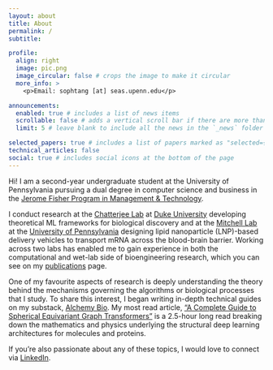 ```yaml
---
layout: about
title: About
permalink: /
subtitle:

profile:
  align: right
  image: pic.png
  image_circular: false # crops the image to make it circular
  more_info: >
    <p>Email: sophtang [at] seas.upenn.edu</p>

announcements:
  enabled: true # includes a list of news items
  scrollable: false # adds a vertical scroll bar if there are more than 3 news items
  limit: 5 # leave blank to include all the news in the `_news` folder

selected_papers: true # includes a list of papers marked as "selected={true}"
technical_articles: false
social: true # includes social icons at the bottom of the page
---
```


Hi! I am a second-year undergraduate student at the University of Pennsylvania pursuing a dual degree in computer science and business in the [Jerome Fisher Program in Management & Technology](https://fisher.wharton.upenn.edu/).

I conduct research at the [Chatterjee Lab](https://www.chatterjeelab.com/) at [Duke University](https://pratt.duke.edu/) developing theoretical ML frameworks for biological discovery and at the [Mitchell Lab](https://mitchell-lab.seas.upenn.edu/) at the [University of Pennsylvania](https://be.seas.upenn.edu/) designing lipid nanoparticle (LNP)-based delivery vehicles to transport mRNA across the blood-brain barrier. Working across two labs has enabled me to gain experience in both the computational and wet-lab side of bioengineering research, which you can see on my [publications](/publications/) page.

One of my favourite aspects of research is deeply understanding the theory behind the mechanisms governing the algorithms or biological processes that I study. To share this interest, I began writing in-depth technical guides on my substack, [Alchemy Bio](https://alchemybio.substack.com/). My most read article, [“A Complete Guide to Spherical Equivariant Graph Transformers”](https://alchemybio.substack.com/p/spherical-equivariant-graph-transformer) is a 2.5-hour long read breaking down the mathematics and physics underlying the structural deep learning architectures for molecules and proteins.

If you’re also passionate about any of these topics, I would love to connect via [LinkedIn](https://www.linkedin.com/in/sophia-tang-05/).
